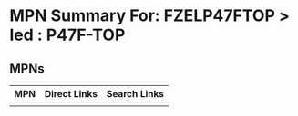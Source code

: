 



# MPN Summary For: FZELP47FTOP > led : P47F-TOP

## MPNs
  

|MPN|Direct Links|Search Links|
| :--- | :--- | :--- |
||||
